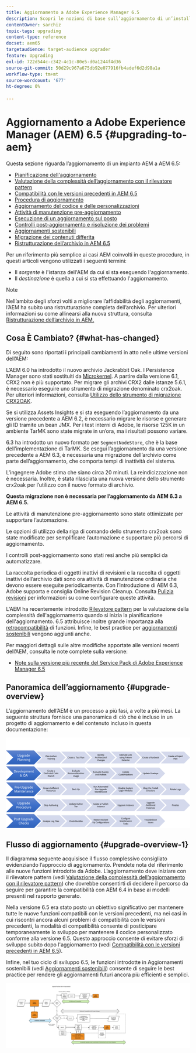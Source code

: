 ```yaml
---
title: Aggiornamento a Adobe Experience Manager 6.5
description: Scopri le nozioni di base sull’aggiornamento di un’installazione precedente di Adobe Experience Manager (AEM) a AEM 6.5.
contentOwner: sarchiz
topic-tags: upgrading
content-type: reference
docset: aem65
targetaudience: target-audience upgrader
feature: Upgrading
exl-id: 722d544c-c342-4c1c-80e5-d0a1244f4d36
source-git-commit: 50d29c967a675db92e077916fb4adef6d2d98a1a
workflow-type: tm+mt
source-wordcount: '677'
ht-degree: 0%

---
```


# Aggiornamento a Adobe Experience Manager (AEM) 6.5 {#upgrading-to-aem}

Questa sezione riguarda l’aggiornamento di un impianto AEM a AEM 6.5:

* [Pianificazione dell&#39;aggiornamento](/help/sites-deploying/upgrade-planning.md)
* [Valutazione della complessità dell’aggiornamento con il rilevatore pattern](/help/sites-deploying/pattern-detector.md)
* [Compatibilità con le versioni precedenti in AEM 6.5](/help/sites-deploying/backward-compatibility.md)
  <!--* [Using Offline Reindexing To Reduce Downtime During an Upgrade](/help/sites-deploying/upgrade-offline-reindexing.md)-->
* [Procedura di aggiornamento](/help/sites-deploying/upgrade-procedure.md)
* [Aggiornamento del codice e delle personalizzazioni](/help/sites-deploying/upgrading-code-and-customizations.md)
* [Attività di manutenzione pre-aggiornamento](/help/sites-deploying/pre-upgrade-maintenance-tasks.md)
* [Esecuzione di un aggiornamento sul posto](/help/sites-deploying/in-place-upgrade.md)
* [Controlli post-aggiornamento e risoluzione dei problemi](/help/sites-deploying/post-upgrade-checks-and-troubleshooting.md)
* [Aggiornamenti sostenibili](/help/sites-deploying/sustainable-upgrades.md)
* [Migrazione dei contenuti differita](/help/sites-deploying/lazy-content-migration.md)
* [Ristrutturazione dell’archivio in AEM 6.5](/help/sites-deploying/repository-restructuring.md)

Per un riferimento più semplice ai casi AEM coinvolti in queste procedure, in questi articoli vengono utilizzati i seguenti termini:

* Il *sorgente* è l&#39;istanza dell&#39;AEM da cui si sta eseguendo l&#39;aggiornamento.
* Il *destinazione* è quella a cui si sta effettuando l&#39;aggiornamento.

>[!NOTE]
>
>Nell’ambito degli sforzi volti a migliorare l’affidabilità degli aggiornamenti, l’AEM ha subito una ristrutturazione completa dell’archivio. Per ulteriori informazioni su come allinearsi alla nuova struttura, consulta [Ristrutturazione dell’archivio in AEM.](/help/sites-deploying/repository-restructuring.md)

## Cosa È Cambiato? {#what-has-changed}

Di seguito sono riportati i principali cambiamenti in atto nelle ultime versioni dell’AEM:

L’AEM 6.0 ha introdotto il nuovo archivio Jackrabbit Oak. I Persistence Manager sono stati sostituiti da [Microkernel](/help/sites-deploying/platform.md#contentbody_title_4). A partire dalla versione 6.1, CRX2 non è più supportato. Per migrare gli archivi CRX2 dalle istanze 5.6.1, è necessario eseguire uno strumento di migrazione denominato crx2oak. Per ulteriori informazioni, consulta [Utilizzo dello strumento di migrazione CRX2OAK](/help/sites-deploying/using-crx2oak.md).

Se si utilizza Assets Insights e si sta eseguendo l’aggiornamento da una versione precedente a AEM 6.2, è necessario migrare le risorse e generare gli ID tramite un bean JMX. Per i test interni di Adobe, le risorse 125K in un ambiente TarMK sono state migrate in un’ora, ma i risultati possono variare.

6.3 ha introdotto un nuovo formato per `SegmentNodeStore`, che è la base dell’implementazione di TarMK. Se esegui l’aggiornamento da una versione precedente a AEM 6.3, è necessaria una migrazione dell’archivio come parte dell’aggiornamento, che comporta tempi di inattività del sistema.

L&#39;ingegnere Adobe stima che siano circa 20 minuti. La reindicizzazione non è necessaria. Inoltre, è stata rilasciata una nuova versione dello strumento crx2oak per l’utilizzo con il nuovo formato di archivio.

**Questa migrazione non è necessaria per l’aggiornamento da AEM 6.3 a AEM 6.5.**

Le attività di manutenzione pre-aggiornamento sono state ottimizzate per supportare l’automazione.

Le opzioni di utilizzo della riga di comando dello strumento crx2oak sono state modificate per semplificare l’automazione e supportare più percorsi di aggiornamento.

I controlli post-aggiornamento sono stati resi anche più semplici da automatizzare.

La raccolta periodica di oggetti inattivi di revisioni e la raccolta di oggetti inattivi dell’archivio dati sono ora attività di manutenzione ordinaria che devono essere eseguite periodicamente. Con l’introduzione di AEM 6.3, Adobe supporta e consiglia Online Revision Cleanup. Consulta [Pulizia revisioni](/help/sites-deploying/revision-cleanup.md) per informazioni su come configurare queste attività.

L&#39;AEM ha recentemente introdotto [Rilevatore pattern](/help/sites-deploying/pattern-detector.md) per la valutazione della complessità dell&#39;aggiornamento quando si inizia la pianificazione dell&#39;aggiornamento. 6.5 attribuisce inoltre grande importanza alla [retrocompatibilità](/help/sites-deploying/backward-compatibility.md) di funzioni. Infine, le best practice per [aggiornamenti sostenibili](/help/sites-deploying/sustainable-upgrades.md) vengono aggiunti anche.

Per maggiori dettagli sulle altre modifiche apportate alle versioni recenti dell’AEM, consulta le note complete sulla versione:

* [Note sulla versione più recente del Service Pack di Adobe Experience Manager 6.5](/help/release-notes/release-notes.md)

## Panoramica dell’aggiornamento {#upgrade-overview}

L’aggiornamento dell’AEM è un processo a più fasi, a volte a più mesi. La seguente struttura fornisce una panoramica di ciò che è incluso in un progetto di aggiornamento e del contenuto incluso in questa documentazione:

![screen_shot_2018-03-30at80708am](assets/screen_shot_2018-03-30at80708am.png)

## Flusso di aggiornamento {#upgrade-overview-1}

Il diagramma seguente acquisisce il flusso complessivo consigliato evidenziando l’approccio di aggiornamento. Prendete nota del riferimento alle nuove funzioni introdotte da Adobe. L’aggiornamento deve iniziare con il rilevatore pattern (vedi [Valutazione della complessità dell’aggiornamento con il rilevatore pattern](/help/sites-deploying/pattern-detector.md)) che dovrebbe consentirti di decidere il percorso da seguire per garantire la compatibilità con AEM 6.4 in base ai modelli presenti nel rapporto generato.

Nella versione 6.5 era stato posto un obiettivo significativo per mantenere tutte le nuove funzioni compatibili con le versioni precedenti, ma nei casi in cui riscontri ancora alcuni problemi di compatibilità con le versioni precedenti, la modalità di compatibilità consente di posticipare temporaneamente lo sviluppo per mantenere il codice personalizzato conforme alla versione 6.5. Questo approccio consente di evitare sforzi di sviluppo subito dopo l&#39;aggiornamento (vedi [Compatibilità con le versioni precedenti in AEM 6.5](/help/sites-deploying/backward-compatibility.md)).

Infine, nel tuo ciclo di sviluppo 6.5, le funzioni introdotte in Aggiornamenti sostenibili (vedi [Aggiornamenti sostenibili](/help/sites-deploying/sustainable-upgrades.md)) consente di seguire le best practice per rendere gli aggiornamenti futuri ancora più efficienti e semplici.

![6_4_upgrade_overviewflowdiagramma-nuova pagina3](assets/6_4_upgrade_overviewflowchart-newpage3.png)
